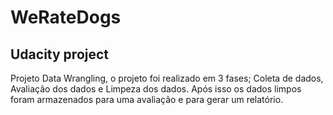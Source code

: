 # WeRateDogs
## Udacity project

Projeto Data Wrangling, o projeto foi realizado em 3 fases; Coleta de dados,
Avaliação dos dados e Limpeza dos dados. Após isso os dados limpos foram
armazenados para uma avaliação e para gerar um relatório.

